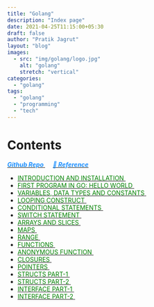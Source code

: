 ```yaml
---
title: "Golang"
description: "Index page"
date: 2021-04-25T11:15:00+05:30
draft: false
author: "Pratik Jagrut"
layout: "blog"
images:
  - src: "img/golang/logo.jpg"
    alt: "golang"
    stretch: "vertical"
categories:
  - "golang"
tags:
  - "golang"
  - "programming"
  - "tech"
---
```


# Contents
<a href="https://github.com/pratikjagrut/go-tutorial" target="_blank">
  <b style="color:DodgerBlue" class="fab fa-github">
    <i>Github Repo</i>
  </b>
</a>  &emsp;

<a href="https://github.com/pratikjagrut/go-tutorial/blob/master/REFERENCE.md" target="_blank">
  <b style="color:DodgerBlue">
    <i>&#128279; Reference</i>
  </b>
</a>

* <a href="/blog/golang/introduction">
      <span style="color:Green; text-transform: uppercase;" class="fab">Introduction and Installation</span>
  </a> &emsp;

* <a href="/blog/golang/helloworld">
      <span style="color:Green; text-transform: uppercase;" class="fab">First program in Go: Hello World</span>
  </a> &emsp;

* <a href="/blog/golang/vdc">
      <span style="color:Green; text-transform: uppercase;" class="fab">Variables, data types and constants</span>
  </a> &emsp;

* <a href="/blog/golang/for_loop">
      <span style="color:Green; text-transform: uppercase;" class="fab">Looping Construct</span>
  </a> &emsp;

* <a href="/blog/golang/if_else">
      <span style="color:Green; text-transform: uppercase;" class="fab">Conditional Statements</span>
  </a> &emsp;

* <a href="/blog/golang/switch">
      <span style="color:Green; text-transform: uppercase;" class="fab">Switch Statement</span>
  </a> &emsp;

* <a href="/blog/golang/array_slice">
      <span style="color:Green; text-transform: uppercase;" class="fab">Arrays and Slices</span>
  </a> &emsp;

* <a href="/blog/golang/maps">
      <span style="color:Green; text-transform: uppercase;" class="fab">Maps</span>
  </a> &emsp;

* <a href="/blog/golang/range">
      <span style="color:Green; text-transform: uppercase;" class="fab">Range</span>
  </a> &emsp;

* <a href="/blog/golang/functions">
      <span style="color:Green; text-transform: uppercase;" class="fab">Functions</span>
  </a> &emsp;

* <a href="/blog/golang/anonymous_func">
      <span style="color:Green; text-transform: uppercase;" class="fab">Anonymous Function</span>
  </a> &emsp;

* <a href="/blog/golang/closures">
      <span style="color:Green; text-transform: uppercase;" class="fab">Closures</span>
  </a> &emsp;

* <a href="/blog/golang/pointers">
      <span style="color:Green; text-transform: uppercase;" class="fab">Pointers</span>
  </a> &emsp;

* <a href="/blog/golang/structs_part_1">
      <span style="color:Green; text-transform: uppercase;" class="fab">Structs Part-1</span>
  </a> &emsp;

* <a href="/blog/golang/structs_part_2">
      <span style="color:Green; text-transform: uppercase;" class="fab">Structs Part-2</span>
  </a> &emsp;

* <a href="/blog/golang/interface_part_1">
      <span style="color:Green; text-transform: uppercase;" class="fab">Interface Part-1</span>
  </a> &emsp;

* <a href="/blog/golang/interface_part_2">
      <span style="color:Green; text-transform: uppercase;" class="fab">Interface Part-2</span>
  </a> &emsp;